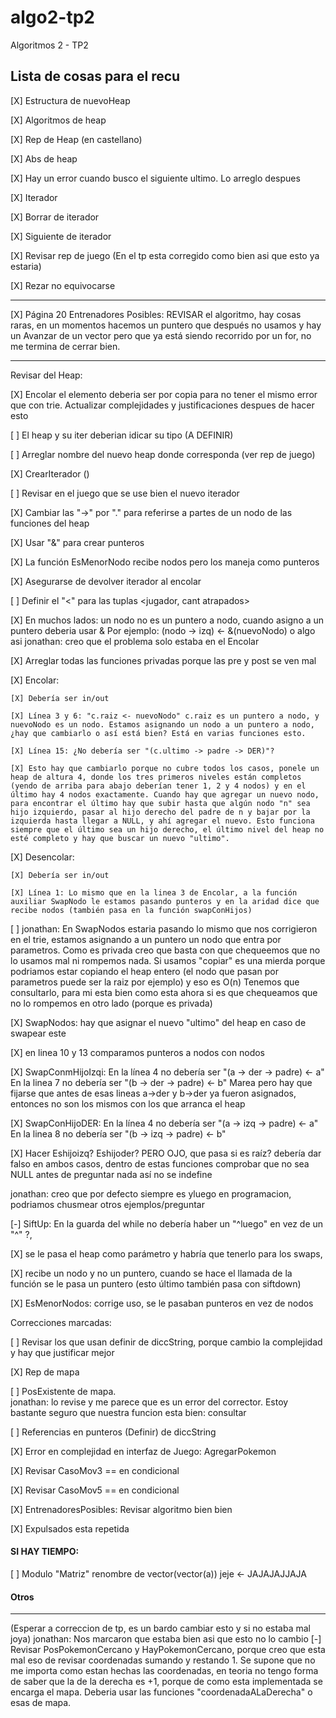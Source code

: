 # algo2-tp2
Algoritmos 2 - TP2

## Lista de cosas para el recu

[X] Estructura de nuevoHeap

[X] Algoritmos de heap

[X] Rep de Heap (en castellano)

[X] Abs de heap

[X] Hay un error cuando busco el siguiente ultimo. Lo arreglo despues

[X] Iterador

[X] Borrar de iterador

[X] Siguiente de iterador

[X] Revisar rep de juego
(En el tp esta corregido como bien asi que esto ya estaria)

[X] Rezar no equivocarse

-----
[X] Página 20 Entrenadores Posibles: REVISAR el algoritmo, hay cosas raras, en un momentos hacemos un puntero que después no usamos y hay un Avanzar de un vector pero que ya está siendo recorrido por un for, no me termina de cerrar bien.

-----
Revisar del Heap:

[X] Encolar el elemento deberia ser por copia para no tener el mismo error que con trie. Actualizar complejidades y justificaciones despues de hacer esto

[ ] El heap y su iter deberian idicar su tipo (A DEFINIR)

[ ] Arreglar nombre del nuevo heap donde corresponda (ver rep de juego)

[X] CrearIterador ()

[ ] Revisar en el juego que se use bien el nuevo iterador

[X] Cambiar las "->" por "." para referirse a partes de un nodo de las funciones del heap

[X] Usar "&" para crear punteros

[X] La función EsMenorNodo recibe nodos pero los maneja como punteros

[X] Asegurarse de devolver iterador al encolar

[ ] Definir el "<" para las tuplas <jugador, cant atrapados> 

[X] En muchos lados: un nodo no es un puntero a nodo, cuando asigno a un puntero deberia usar &
	Por ejemplo:   (nodo → izq) ← &(nuevoNodo)    o algo asi
jonathan: creo que el problema solo estaba en el Encolar

[X] Arreglar todas las funciones privadas porque las pre y post se ven mal

[X] Encolar:

	[X] Debería ser in/out

	[X] Línea 3 y 6: "c.raiz <- nuevoNodo" c.raiz es un puntero a nodo, y nuevoNodo es un nodo. Estamos asignando un nodo a un puntero a nodo, ¿hay que cambiarlo o así está bien? Está en varias funciones esto.

	[X] Línea 15: ¿No debería ser "(c.ultimo -> padre -> DER)"?

	[X] Esto hay que cambiarlo porque no cubre todos los casos, ponele un heap de altura 4, donde los tres primeros niveles están completos (yendo de arriba para abajo deberían tener 1, 2 y 4 nodos) y en el último hay 4 nodos exactamente. Cuando hay que agregar un nuevo nodo, para encontrar el último hay que subir hasta que algún nodo "n" sea hijo izquierdo, pasar al hijo derecho del padre de n y bajar por la izquierda hasta llegar a NULL, y ahí agregar el nuevo. Esto funciona siempre que el último sea un hijo derecho, el último nivel del heap no esté completo y hay que buscar un nuevo "ultimo".

[X] Desencolar:

	[X] Debería ser in/out

	[X] Línea 1: Lo mismo que en la linea 3 de Encolar, a la función auxiliar SwapNodo le estamos pasando punteros y en la aridad dice que recibe nodos (también pasa en la función swapConHijos)


[ ]
jonathan:
En SwapNodos estaria pasando lo mismo que nos corrigieron en el trie, estamos asignando a un puntero un nodo que entra por parametros. 
Como es privada creo que basta con que chequeemos que no lo usamos mal ni rompemos nada. Si usamos "copiar" es una mierda porque podriamos estar copiando el heap entero (el nodo que pasan por parametros puede ser la raiz por ejemplo) y eso es O(n)
Tenemos que consultarlo, para mi esta bien como esta ahora si es que chequeamos que no lo rompemos en otro lado (porque es privada)




[X] SwapNodos: hay que asignar el nuevo "ultimo" del heap en caso de swapear este 

[X] en linea 10 y 13 comparamos punteros a nodos con nodos

[X] SwapConmHijoIzqi: En la línea 4 no debería ser "(a -> der -> padre) <- a"
		      En la linea 7 no debería ser "(b -> der -> padre) <- b"
			Marea pero hay que fijarse que antes de esas lineas a->der y b->der ya fueron asignados, entonces no son los mismos con los que arranca el heap

[X] SwapConHijoDER: En la línea 4 no debería ser "(a -> izq -> padre) <- a"
		      En la linea 8 no debería ser "(b -> izq -> padre) <- b"

[X] Hacer Eshijoizq? Eshijoder? PERO OJO, que pasa si es raíz? debería dar falso en ambos casos, dentro de estas funciones comprobar que no sea NULL antes de preguntar nada así no se indefine

jonathan: creo que por defecto siempre es yluego en programacion, podriamos chusmear otros ejemplos/preguntar

[-] SiftUp: En la guarda del while no debería haber un "^luego" en vez de un "^" ?, 

[X] se le pasa el heap como parámetro y habría que tenerlo para los swaps, 

[X] recibe un nodo y no un puntero, cuando se hace el llamada de la función se le pasa un puntero (esto último también pasa con siftdown)

[X] EsMenorNodos: corrige uso, se le pasaban punteros en vez de nodos


Correcciones marcadas:

[ ] Revisar los que usan definir de diccString, porque cambio 
    la complejidad y hay que justificar mejor

[X] Rep de mapa

[ ] PosExistente de mapa.     
jonathan: lo revise y me parece que es un error del corrector. Estoy bastante seguro que nuestra funcion esta bien: consultar

[ ] Referencias en punteros (Definir) de diccString

[X] Error en complejidad en interfaz de Juego: AgregarPokemon

[X] Revisar CasoMov3 == en condicional

[X] Revisar CasoMov5 == en condicional

[X] EntrenadoresPosibles: Revisar algoritmo bien bien

[X] Expulsados esta repetida


#### SI HAY TIEMPO:

[ ]	Modulo "Matriz" renombre de vector(vector(a)) jeje <- JAJAJAJJAJA

#### Otros
----
(Esperar a correccion de tp, es un bardo cambiar esto y si no estaba mal joya)
jonathan: Nos marcaron que estaba bien asi que esto no lo cambio
[-] Revisar PosPokemonCercano y HayPokemonCercano, porque creo que esta mal eso de revisar coordenadas sumando y restando 1.
Se supone que no me importa como estan hechas las coordenadas, en teoria no tengo forma de saber que la de la derecha es +1,
porque de como esta implementada se encarga el mapa. Deberia usar las funciones "coordenadaALaDerecha" o esas de mapa.
